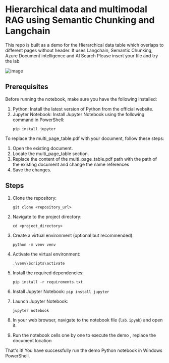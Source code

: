 # Hierarchical data and multimodal RAG using Semantic Chunking and Langchain

This repo is built as a demo for the Hierarchical data table which overlaps to different pages without header. It uses Langchain, Semantic Chunking, Azure Document intelligence and AI Search
Please insert your file and try the lab

![image](https://github.com/user-attachments/assets/0a3e3522-3785-42ce-899f-b56fc7c9700c)


## Prerequisites
Before running the notebook, make sure you have the following installed:

1. Python: Install the latest version of Python from the official website.
2. Jupyter Notebook: Install Jupyter Notebook using the following command in PowerShell:
    ```
    pip install jupyter
    ```
To replace the multi_page_table.pdf with your document, follow these steps:

1. Open the existing document.
2. Locate the multi_page_table section.
3. Replace the content of the multi_page_table.pdf path with the path of the existing document and change the name references
4. Save the changes.


## Steps
1. Clone the repository: 
    ```
    git clone <repository_url>
    ```

2. Navigate to the project directory:
    ```
    cd <project_directory>
    ```

3. Create a virtual environment (optional but recommended):
    ```
    python -m venv venv
    ```

4. Activate the virtual environment:
    ```
    .\venv\Scripts\activate
    ```

5. Install the required dependencies:
    ```
    pip install -r requirements.txt
    ```
6. Install Jupyter Notebook:
        ```
        pip install jupyter
        ```

7. Launch Jupyter Notebook:
    ```
    jupyter notebook
    ```

8. In your web browser, navigate to the notebook file (`lab.ipynb`) and open it.

9. Run the notebook cells one by one to execute the demo , replace the document location

That's it! You have successfully run the demo Python notebook in Windows PowerShell.
